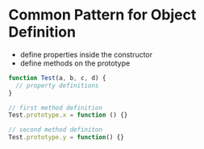 # Common Pattern for Object Definition

- define properties inside the constructor
- define methods on the prototype

```javascript
function Test(a, b, c, d) {
  // property definitions
}

// first method definition
Test.prototype.x = function () {}

// second method definiton
Test.prototype.y = function() {}
```

